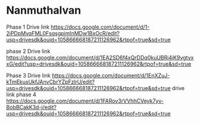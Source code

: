 # Nanmuthalvan
Phase 1
Drive link
https://docs.google.com/document/d/1-2iPDpMvqFML0FsqsgpimlnMDw1BxOcR/edit?usp=drivesdk&ouid=105866668187211126962&rtpof=true&sd=true


phase 2
Drive link
https://docs.google.com/document/d/1EA2SD6f4xQrDDq0kuUBRi4iK9vgtvxxG/edit?usp=drivesdk&ouid=105866668187211126962&rtpof=true&sd=true


Phase 3
Drive link
https://docs.google.com/document/d/1EnXZuJ-kTmEkusUkfJAnvCbrYZpFzlrU/edit?usp=drivesdk&ouid=105866668187211126962&rtpof=true&sd=true
drive link phase 4
https://docs.google.com/document/d/1FARov3rVVhhCVeyk7yv-BobBCakK3d-j/edit?usp=drivesdk&ouid=105866668187211126962&rtpof=true&sd=true 
